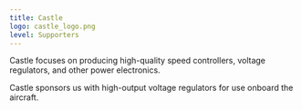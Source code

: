 ```yaml
---
title: Castle
logo: castle_logo.png
level: Supporters
---
```


Castle focuses on producing high-quality speed controllers, voltage regulators,
and other power electronics.

Castle sponsors us with high-output voltage regulators for use onboard the
aircraft.
